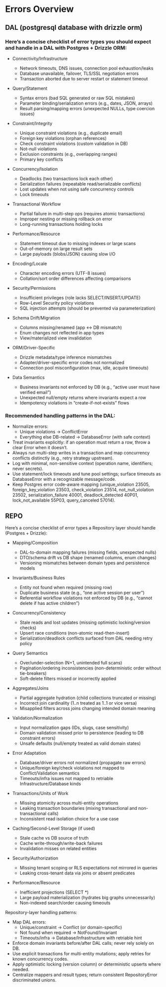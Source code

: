 # Errors Overview

## DAL (postgresql database with drizzle orm)

### Here’s a concise checklist of error types you should expect and handle in a DAL with Postgres + Drizzle ORM:

- Connectivity/Infrastructure
    - Network timeouts, DNS issues, connection pool exhaustion/leaks
    - Database unavailable, failover, TLS/SSL negotiation errors
    - Transaction aborted due to server restart or statement timeout

- Query/Statement
    - Syntax errors (bad SQL generated or raw SQL mistakes)
    - Parameter binding/serialization errors (e.g., dates, JSON, arrays)
    - Result parsing/mapping errors (unexpected NULLs, type coercion issues)

- Constraint/Integrity
    - Unique constraint violations (e.g., duplicate email)
    - Foreign key violations (orphan references)
    - Check constraint violations (custom validation in DB)
    - Not-null violations
    - Exclusion constraints (e.g., overlapping ranges)
    - Primary key conflicts

- Concurrency/Isolation
    - Deadlocks (two transactions lock each other)
    - Serialization failures (repeatable read/serializable conflicts)
    - Lost updates when not using safe concurrency controls
    - Lock timeouts

- Transactional Workflow
    - Partial failure in multi-step ops (requires atomic transactions)
    - Improper nesting or missing rollback on error
    - Long-running transactions holding locks

- Performance/Resource
    - Statement timeout due to missing indexes or large scans
    - Out-of-memory on large result sets
    - Large payloads (blobs/JSON) causing slow I/O

- Encoding/Locale
    - Character encoding errors (UTF-8 issues)
    - Collation/sort order differences affecting comparisons

- Security/Permissions
    - Insufficient privileges (role lacks SELECT/INSERT/UPDATE)
    - Row-Level Security policy violations
    - SQL injection attempts (should be prevented via parameterization)

- Schema Drift/Migration
    - Columns missing/renamed (app <-> DB mismatch)
    - Enum changes not reflected in app types
    - View/materialized view invalidation

- ORM/Driver-Specific
    - Drizzle metadata/type inference mismatches
    - Adapter/driver-specific error codes not normalized
    - Connection pool misconfiguration (max, idle, acquire timeouts)

- Data Semantics
    - Business invariants not enforced by DB (e.g., “active user must have verified email”)
    - Unexpected null/empty returns where invariants expect a row
    - Idempotency violations in “create-if-not-exists” flows

### Recommended handling patterns in the DAL:

- Normalize errors:
    - Unique violations → ConflictError
    - Everything else DB-related → DatabaseError (with safe context)
- Treat invariants explicitly: if an operation must return a row, throw a clear Error when it doesn’t.
- Always run multi-step writes in a transaction and map concurrency conflicts distinctly (e.g., retry strategy
  upstream).
- Log with minimal, non-sensitive context (operation name, identifiers; never secrets).
- Use statement/lock timeouts and tune pool settings; surface timeouts as DatabaseError with a recognizable
  message/code.
- Keep Postgres error code-aware mapping (unique_violation 23505, foreign_key_violation 23503, check_violation 23514,
  not_null_violation 23502, serialization_failure 40001, deadlock_detected 40P01, lock_not_available 55P03,
  query_canceled 57014).

## REPO

Here’s a concise checklist of error types a Repository layer should handle (Postgres + Drizzle):

- Mapping/Composition
    - DAL-to-domain mapping failures (missing fields, unexpected nulls)
    - DTO/schema drift vs DB shape (renamed columns, enum changes)
    - Versioning mismatches between domain types and persistence models

- Invariants/Business Rules
    - Entity not found when required (missing row)
    - Duplicate business state (e.g., “one active session per user”)
    - Referential workflow violations not enforced by DB (e.g., “cannot delete if has active children”)

- Concurrency/Consistency
    - Stale reads and lost updates (missing optimistic locking/version checks)
    - Upsert race conditions (non-atomic read-then-insert)
    - Serialization/deadlock conflicts surfaced from DAL needing retry policy

- Query Semantics
    - Over/under-selection (N+1, unintended full scans)
    - Pagination/ordering inconsistencies (non-deterministic order without tie-breakers)
    - Soft-delete filters missed or incorrectly applied

- Aggregates/Joins
    - Partial aggregate hydration (child collections truncated or missing)
    - Incorrect join cardinality (1..n treated as 1..1 or vice versa)
    - Misapplied filters across joins changing intended domain meaning

- Validation/Normalization
    - Input normalization gaps (IDs, slugs, case sensitivity)
    - Domain validation missed prior to persistence (leading to DB constraint errors)
    - Unsafe defaults (null/empty treated as valid domain states)

- Error Adaptation
    - Database/driver errors not normalized (propagate raw errors)
    - Unique/foreign key/check violations not mapped to Conflict/Validation semantics
    - Timeouts/infra issues not mapped to retriable Infrastructure/Database kinds

- Transactions/Units of Work
    - Missing atomicity across multi-entity operations
    - Leaking transaction boundaries (mixing transactional and non-transactional calls)
    - Inconsistent read isolation choice for a use case

- Caching/Second-Level Storage (if used)
    - Stale cache vs DB source of truth
    - Cache write-through/write-back failures
    - Invalidation misses on related entities

- Security/Authorization
    - Missing tenant scoping or RLS expectations not mirrored in queries
    - Leaking cross-tenant data via joins or absent predicates

- Performance/Resource
    - Inefficient projections (SELECT *)
    - Large payload materialization (hydrates big graphs unnecessarily)
    - Non-indexed search/order causing timeouts

Repository-layer handling patterns:

- Map DAL errors:
    - Unique/constraint → Conflict (or domain-specific)
    - Not found when required → NotFound/Invariant
    - Timeouts/infra → Database/Infrastructure with retriable hint
- Enforce domain invariants before/after DAL calls; never rely solely on DB.
- Use explicit transactions for multi-entity mutations; apply retries for known concurrency codes.
- Apply optimistic locking (version column) or deterministic upserts where needed.
- Centralize mappers and result types; return consistent RepositoryError discriminated unions.
